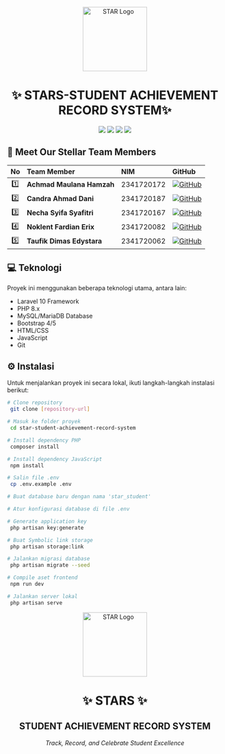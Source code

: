 <p align="center">
  <img src="public/img/logo.svg" alt="STAR Logo" width="150" height="150">
  <h1 align="center">✨ STARS-STUDENT ACHIEVEMENT RECORD SYSTEM✨</h1>
</p>

<p align="center">
  <img src="https://img.shields.io/badge/Laravel-FF2D20?style=for-the-badge&logo=laravel&logoColor=white">
  <img src="https://img.shields.io/badge/PHP-777BB4?style=for-the-badge&logo=php&logoColor=white">
  <img src="https://img.shields.io/badge/MySQL-4479A1?style=for-the-badge&logo=mysql&logoColor=white">
  <img src="https://img.shields.io/badge/Bootstrap-7952B3?style=for-the-badge&logo=bootstrap&logoColor=white">
</p>

## 👥 Meet Our Stellar Team Members

<div align="center">

| No | Team Member | NIM | GitHub |
|:--:|:------------|:---|:-------|
| 1️⃣ | **Achmad Maulana Hamzah** |2341720172 | [![GitHub](https://img.shields.io/badge/MaulanaHamzah-181717?style=flat&logo=github)](https://github.com/MaulanaHamzah) |
| 2️⃣ | **Candra Ahmad Dani** |2341720187 | [![GitHub](https://img.shields.io/badge/4rdnac-181717?style=flat&logo=github)](https://github.com/4rdnac) |
| 3️⃣ | **Necha Syifa Syafitri** |2341720167 | [![GitHub](https://img.shields.io/badge/nechasyifa-181717?style=flat&logo=github)](https://github.com/nechasyifa) |
| 4️⃣ | **Noklent Fardian Erix** |2341720082 | [![GitHub](https://img.shields.io/badge/Noklent--Fardian-181717?style=flat&logo=github)](https://github.com/Noklent-Fardian) |
| 5️⃣ | **Taufik Dimas Edystara** |2341720062 | [![GitHub](https://img.shields.io/badge/taufikdimas-181717?style=flat&logo=github)](https://github.com/taufikdimas) |

</div>


## 💻 Teknologi
Proyek ini menggunakan beberapa teknologi utama, antara lain:
- Laravel 10 Framework  
- PHP 8.x  
- MySQL/MariaDB Database  
- Bootstrap 4/5  
- HTML/CSS  
- JavaScript  
- Git  

## ⚙️ Instalasi
Untuk menjalankan proyek ini secara lokal, ikuti langkah-langkah instalasi berikut:

```bash
# Clone repository
 git clone [repository-url]

# Masuk ke folder proyek
 cd star-student-achievement-record-system

# Install dependency PHP
 composer install

# Install dependency JavaScript
 npm install

# Salin file .env
 cp .env.example .env

# Buat database baru dengan nama 'star_student'

# Atur konfigurasi database di file .env

# Generate application key
 php artisan key:generate

# Buat Symbolic link storage 
 php artisan storage:link

# Jalankan migrasi database
 php artisan migrate --seed

# Compile aset frontend
 npm run dev

# Jalankan server lokal
 php artisan serve
```

<p align="center">
    <img src="public/img/logo.svg" alt="STAR Logo" width="150" height="150">
    <h1 align="center">✨ STARS ✨</h1>
    <h2 align="center">STUDENT ACHIEVEMENT RECORD SYSTEM</h2>
    <p align="center"><em>Track, Record, and Celebrate Student Excellence</em></p>
</p>
